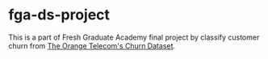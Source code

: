 # fga-ds-project
This is a part of Fresh Graduate Academy final project by classify customer churn from [The Orange Telecom's Churn Dataset](https://www.kaggle.com/datasets/mnassrib/telecom-churn-datasets). 
